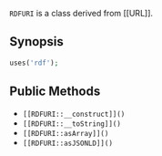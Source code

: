 `RDFURI` is a class derived from [[URL]].

## Synopsis

```php
uses('rdf');
```

## Public Methods

* `[[RDFURI::__construct]]()`
* `[[RDFURI::__toString]]()`
* `[[RDFURI::asArray]]()`
* `[[RDFURI::asJSONLD]]()`


